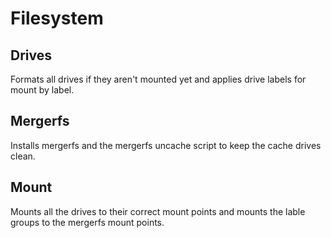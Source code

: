 # Filesystem

## Drives

Formats all drives if they aren't mounted yet and applies drive labels for mount by label.

## Mergerfs

Installs mergerfs and the mergerfs uncache script to keep the cache drives clean.

## Mount

Mounts all the drives to their correct mount points and mounts the lable groups to the mergerfs mount points.